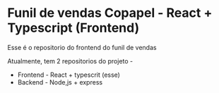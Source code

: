 # Funil de vendas Copapel - React + Typescript (Frontend)

Esse é o repositorio do frontend do funil de vendas

Atualmente, tem 2 repositorios do projeto -
  - Frontend - React + typescrit (esse)
  - Backend - Node,js + express


